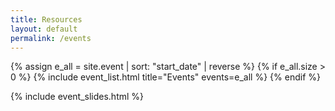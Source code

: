 ```yaml
---
title: Resources
layout: default
permalink: /events
---
```



{% assign e_all = site.event | sort: "start_date" | reverse %}
{% if e_all.size > 0 %}
  {% include event_list.html title="Events" events=e_all %}
{% endif %}


{% include event_slides.html %}